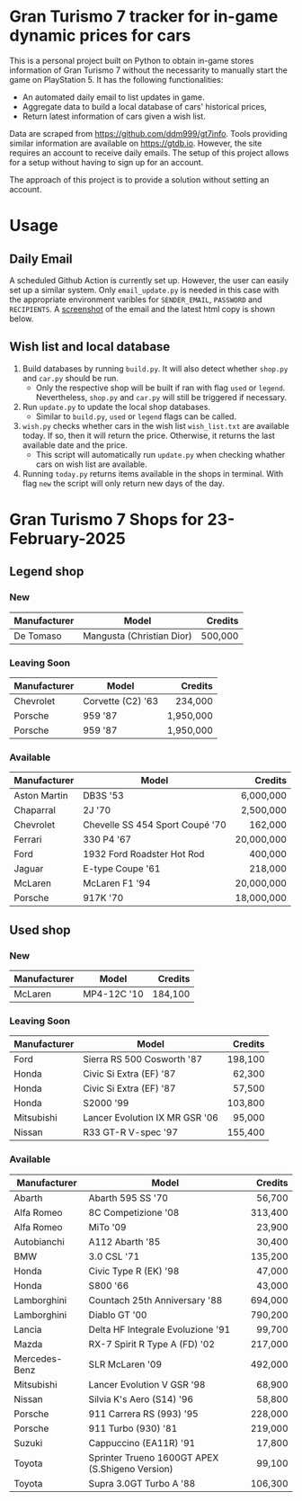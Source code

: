 # Gran Turismo 7 tracker for in-game dynamic prices for cars

This is a personal project built on Python to obtain in-game stores information of Gran Turismo 7 without the necessarity to manually start the game on PlayStation 5. It has the following functionalities:

- An automated daily email to list updates in game.
- Aggregate data to build a local database of cars' historical prices,
- Return latest information of cars given a wish list.

Data are scraped from https://github.com/ddm999/gt7info. Tools providing similar information are available on https://gtdb.io. However, the site requires an account to receive daily emails. The setup of this project allows for a setup without having to sign up for an account.

The approach of this project is to provide a solution without setting an account.

# Usage

## Daily Email

A scheduled Github Action is currently set up. However, the user can easily set up a similar system. Only `email_update.py` is needed in this case with the appropriate environment varibles for `SENDER_EMAIL`, `PASSWORD` and `RECIPIENTS`. A [screenshot](https://raw.githubusercontent.com/marcohoucheng/Gran-Turismo-7-Price-Tracker/main/data/email_screenshot.png) of the email and the latest html copy is shown below.

## Wish list and local database

1. Build databases by running `build.py`. It will also detect whether `shop.py` and `car.py` should be run.
    - Only the respective shop will be built if ran with flag `used` or `legend`. Nevertheless, `shop.py` and `car.py` will still be triggered if necessary.
2. Run `update.py` to update the local shop databases.
    - Similar to `build.py`, `used` or `legend` flags can be called.
3. `wish.py` checks whether cars in the wish list `wish_list.txt` are available today. If so, then it will return the price. Otherwise, it returns the last available date and the price.
    - This script will automatically run `update.py` when checking whather cars on wish list are available.
4. Running `today.py` returns items available in the shops in terminal. With flag `new` the script will only return new days of the day.


# Gran Turismo 7 Shops for 23-February-2025



## Legend shop

### New
 | Manufacturer | Model | Credits |
 | --- | --- | --: |
|De Tomaso|Mangusta (Christian Dior)|500,000|

### Leaving Soon
 | Manufacturer | Model | Credits |
 | --- | --- | --: |
|Chevrolet|Corvette (C2) '63|234,000|
|Porsche|959 '87|1,950,000|
|Porsche|959 '87|1,950,000|

### Available
 | Manufacturer | Model | Credits |
 | --- | --- | --: |
|Aston Martin|DB3S '53|6,000,000|
|Chaparral|2J '70|2,500,000|
|Chevrolet|Chevelle SS 454 Sport Coupé '70|162,000|
|Ferrari|330 P4 '67|20,000,000|
|Ford|1932 Ford Roadster Hot Rod|400,000|
|Jaguar|E-type Coupe '61|218,000|
|McLaren|McLaren F1 '94|20,000,000|
|Porsche|917K '70|18,000,000|


## Used shop

### New
 | Manufacturer | Model | Credits |
 | --- | --- | --: |
|McLaren|MP4-12C '10|184,100|

### Leaving Soon
 | Manufacturer | Model | Credits |
 | --- | --- | --: |
|Ford|Sierra RS 500 Cosworth '87|198,100|
|Honda|Civic Si Extra (EF) '87|62,300|
|Honda|Civic Si Extra (EF) '87|57,500|
|Honda|S2000 '99|103,800|
|Mitsubishi|Lancer Evolution IX MR GSR '06|95,000|
|Nissan|R33 GT-R V-spec '97|155,400|

### Available
 | Manufacturer | Model | Credits |
 | --- | --- | --: |
|Abarth|Abarth 595 SS '70|56,700|
|Alfa Romeo|8C Competizione '08|313,400|
|Alfa Romeo|MiTo '09|23,900|
|Autobianchi|A112 Abarth '85|30,400|
|BMW|3.0 CSL '71|135,200|
|Honda|Civic Type R (EK) '98|47,000|
|Honda|S800 '66|43,000|
|Lamborghini|Countach 25th Anniversary '88|694,000|
|Lamborghini|Diablo GT '00|790,200|
|Lancia|Delta HF Integrale Evoluzione '91|99,700|
|Mazda|RX-7 Spirit R Type A (FD) '02|217,000|
|Mercedes-Benz|SLR McLaren '09|492,000|
|Mitsubishi|Lancer Evolution V GSR '98|68,900|
|Nissan|Silvia K's Aero (S14) '96|58,800|
|Porsche|911 Carrera RS (993) '95|228,000|
|Porsche|911 Turbo (930) '81|219,000|
|Suzuki|Cappuccino (EA11R) '91|17,800|
|Toyota|Sprinter Trueno 1600GT APEX (S.Shigeno Version)|99,100|
|Toyota|Supra 3.0GT Turbo A '88|106,300|

